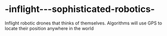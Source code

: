 # -inflight---sophisticated-robotics-
Inflight  robotic drones that thinks of themselves.  Algorithms will use GPS  to locate their position anywhere in the world 
